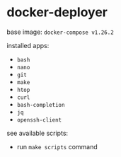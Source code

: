# docker-deployer

base image: `docker-compose v1.26.2`

installed apps:
- `bash`
- `nano`
- `git`
- `make`
- `htop`
- `curl`
- `bash-completion`
- `jq`
- `openssh-client`

see available scripts:
- run `make scripts` command

